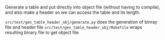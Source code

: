 Generate a table and put directly into object file (without having to
compile), and also make a header so we can access the table and its length.

`src/test/gen_table_header_obj/generate.py` does the generation of binray file and header file
`src/test/gen_table_header_obj/Makefile` wraps resulting binary file to get object file
